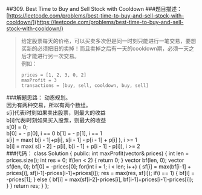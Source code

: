 ##309. Best Time to Buy and Sell Stock with Cooldown
###题目描述：[https://leetcode.com/problems/best-time-to-buy-and-sell-stock-with-cooldown/](https://leetcode.com/problems/best-time-to-buy-and-sell-stock-with-cooldown/)
> 给定股票每天的价格，可以买卖多次但是同一时刻只能进行一笔交易，要想买新的必须把旧的卖掉！而且卖掉之后有一天的cooldown期，必须一天之后才能进行另一次交易。     
> 例如：
> 
>     prices = [1, 2, 3, 0, 2]
>     maxProfit = 3
>     transactions = [buy, sell, cooldown, buy, sell]

###解题思路：
动态规划。    
因为有两种交易，所以有两个数组。    
s[i]代表i时刻如果卖出股票，则最大的收益    
b[i]代表i时刻如果买入股票，则最大的收益    
s[0] = 0;     
b[0] = - p[0], i == 0
b[1] = - p[1], i == 1  
s[i] = max( b[i - 1]+p[i], s[i - 1] - p[i - 1] + p[i] ), i >= 1    
b[i] = max( s[i - 2] - p[i], b[i - 1] + p[i - 1] - p[i]), i >= 2    
###代码：
	class Solution {
	public:
	    int maxProfit(vector<int>& prices) {
	        int len = prices.size();
	        int res = 0;
	        if(len < 2) {
	            return 0;
	        }
	        vector<int> bf(len, 0);
	        vector<int> sf(len, 0);
	        bf[0] = -prices[0];
	        for(int i = 1; i < len; i++) {
	            sf[i] = max(bf[i-1] + prices[i], sf[i-1]-prices[i-1]+prices[i]);
	            res = max(res, sf[i]);
	            if(i == 1) {
	                bf[i] = -prices[1];
	            }
	            else {
	                bf[i] = max(sf[i-2]-prices[i], bf[i-1]+prices[i-1]-prices[i]);
	            }
	        }
	        return res;
	    }
	};